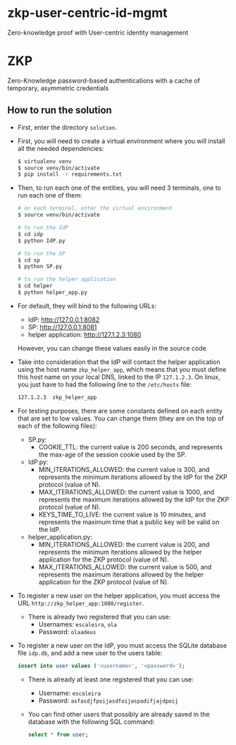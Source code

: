 # zkp-user-centric-id-mgmt
Zero-knowledge proof with User-centric identity management

# ZKP
Zero-Knowledge password-based authentications with a cache of temporary, asymmetric credentials

## How to run the solution

 - First, enter the directory `solution`.

 - First, you will need to create a virtual environment where you will install all the needed dependencies:
    ```bash
    $ virtualenv venv
    $ source venv/bin/activate
    $ pip install -r requirements.txt
    ```

 - Then, to run each one of the entities, you will need 3 terminals, one to run each one of them:
    ```bash
    # on each terminal, enter the virtual environment
    $ source venv/bin/activate

    # to run the IdP
    $ cd idp
    $ python IdP.py

    # to run the SP
    $ cd sp
    $ python SP.py

    # to run the helper application
    $ cd helper
    $ python helper_app.py
    ```

 - For default, they will bind to the following URLs:
    - IdP: http://127.0.0.1:8082
    - SP: http://127.0.0.1:8081
    - helper application: http://127.1.2.3:1080

    However, you can change these values easily in the source code


 - Take into consideration that the IdP will contact the helper application using the host name `zkp_helper_app`, which means that you must define this host name on your local DNS, linked to the IP `127.1.2.3`. On linux, you just have to had the following line to the `/etc/hosts` file:
    ```bash
    127.1.2.3  zkp_helper_app
    ```

 - For testing purposes, there are some constants defined on each entity that are set to low values. You can change them (they are on the top of each of the following files):
    - SP.py:
       - COOKIE_TTL: the current value is 200 seconds, and represents the max-age of the session cookie used by the SP.
    - IdP.py:
       - MIN_ITERATIONS_ALLOWED: the current value is 300, and represents the minimum iterations allowed by the IdP for the ZKP protocol (value of N).
       - MAX_ITERATIONS_ALLOWED: the current value is 1000, and represents the maximum iterations allowed by the IdP for the ZKP protocol (value of N).
       - KEYS_TIME_TO_LIVE: the current value is 10 minutes, and represents the maximum time that a public key will be valid on the IdP.
    - helper_application.py:
       - MIN_ITERATIONS_ALLOWED: the current value is 200, and represents the minimum iterations allowed by the helper application for the ZKP protocol (value of N).
       - MAX_ITERATIONS_ALLOWED: the current value is 500, and represents the maximum iterations allowed by the helper application for the ZKP protocol (value of N).

 - To register a new user on the helper application, you must access the URL `http://zkp_helper_app:1080/register`.
    - There is already two registered that you can use: 
       - Usernames: `escaleira`, `ola`
       - Password: `olaadeus`

 - To register a new user on the IdP, you must access the SQLite database file `idp.db`, and add a new user to the users table:
    ```sql
    insert into user values ('<username>', '<password>');
    ```
    - There is already at least one registered that you can use: 
        - Username: `escaleira`
        - Password: `asfasdjfpoijasdfoijaspodifjajdpoij`
   
    - You can find other users that possibly are already saved in the database with the following SQL command:
       ```sql
       select * from user;
       ```
